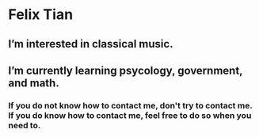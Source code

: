 # Felix Tian
## I’m interested in classical music.
## I’m currently learning psycology, government, and math.
### If you do not know how to contact me, don't try to contact me. If you do know how to contact me, feel free to do so when you need to.

<!---
erastus114514/erastus114514 is a ✨ special ✨ repository because its `README.md` (this file) appears on your GitHub profile.
You can click the Preview link to take a look at your changes.
--->
